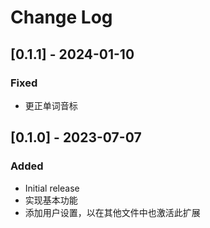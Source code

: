 # Change Log

## [0.1.1] - 2024-01-10

### Fixed

- 更正单词音标

## [0.1.0] - 2023-07-07

### Added

- Initial release
- 实现基本功能
- 添加用户设置，以在其他文件中也激活此扩展
